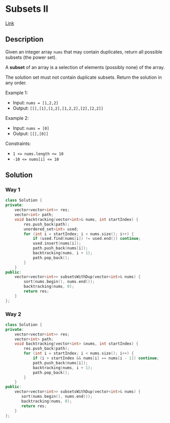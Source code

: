 # Subsets II

[Link](https://leetcode.com/problems/subsets-ii/description/)

## Description

Given an integer array `nums` that may contain duplicates, return all possible subsets (the power set).

A **subset** of an array is a selection of elements (possibly none) of the array.

The solution set must not contain duplicate subsets. Return the solution in any order.

Example 1:

- Input: `nums = [1,2,2]`
- Output: `[[],[1],[1,2],[1,2,2],[2],[2,2]]`

Example 2:

- Input: `nums = [0]`
- Output: `[[],[0]]`

Constraints:

- `1 <= nums.length <= 10`
- `-10 <= nums[i] <= 10`

## Solution

### Way 1

```C++
class Solution {
private:
    vector<vector<int>> res;
    vector<int> path;
    void backtracking(vector<int>& nums, int startIndex) {
        res.push_back(path);
        unordered_set<int> used;
        for (int i = startIndex; i < nums.size(); i++) {
            if (used.find(nums[i]) != used.end()) continue;
            used.insert(nums[i]);
            path.push_back(nums[i]);
            backtracking(nums, i + 1);
            path.pop_back();
        }
    }
public:
    vector<vector<int>> subsetsWithDup(vector<int>& nums) {
        sort(nums.begin(), nums.end());
        backtracking(nums, 0);
        return res;
    }
};
```

### Way 2

```C++
class Solution {
private:
    vector<vector<int>> res;
    vector<int> path;
    void backtracking(vector<int> &nums, int startIndex) {
        res.push_back(path);
        for (int i = startIndex; i < nums.size(); i++) {
            if (i > startIndex && nums[i] == nums[i - 1]) continue;
            path.push_back(nums[i]);
            backtracking(nums, i + 1);
            path.pop_back();
        }
    }
public:
    vector<vector<int>> subsetsWithDup(vector<int>& nums) {
       sort(nums.begin(), nums.end());
       backtracking(nums, 0);
       return res; 
    }
};
```
